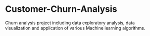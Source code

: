 # Customer-Churn-Analysis
Churn analysis project including data exploratory analysis, data visualization and application of various Machine learning algorithms.
